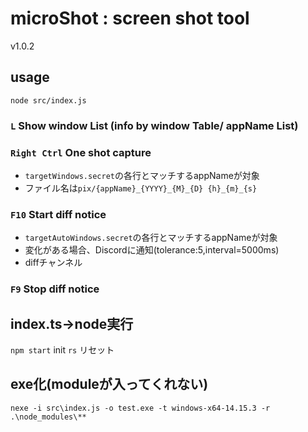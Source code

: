# microShot : screen shot tool
v1.0.2

## usage
```node src/index.js```

### ```L``` Show window List (info by window Table/ appName List)
### ```Right Ctrl``` One shot capture
- ```targetWindows.secret```の各行とマッチするappNameが対象
- ファイル名は```pix/{appName}_{YYYY}_{M}_{D} {h}_{m}_{s}```

### ```F10``` Start diff notice
- ```targetAutoWindows.secret```の各行とマッチするappNameが対象
- 変化がある場合、Discordに通知(tolerance:5,interval=5000ms)
- diffチャンネル

### ```F9``` Stop diff notice

## index.ts→node実行
```npm start``` init
```rs``` リセット

## exe化(moduleが入ってくれない)
```nexe -i src\index.js -o test.exe -t windows-x64-14.15.3 -r .\node_modules\**```